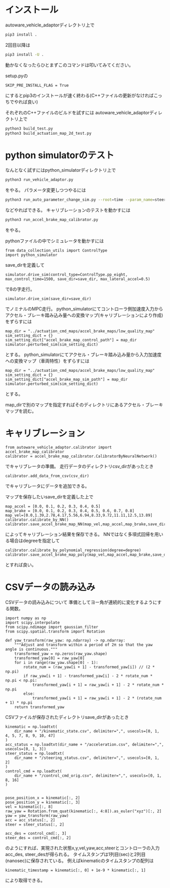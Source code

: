 # インストール

autoware_vehicle_adaptorディレクトリ上で
```bash
pip3 install .
```
2回目以降は
```bash
pip3 install -U . 
```
動かなくなったらひとまずこのコマンドは叩いてみてください。

setup.pyの
```
SKIP_PRE_INSTALL_FLAG = True
```
にするとpip3のインストールが速く終わる(C++ファイルの更新がなければこっちでやれば良い)


それぞれのC++ファイルのビルドを試すには
autoware_vehicle_adaptorディレクトリ上で
```bash
python3 build_test.py
python3 build_actuation_map_2d_test.py
```

# python simulatorのテスト

なんとなく試すにはpython_simulatorディレクトリ上で
```bash
python3 run_vehicle_adaptor.py
```
をやる。
パラメータ変更しつつやるには
```bash
python3 run_auto_parameter_change_sim.py --root=time --param_name=steer_scaling
```
などやればできる。
キャリブレーションのテストを動かすには
```bash
python3 run_accel_brake_map_calibrator.py
```
をやる。

pythonファイルの中でシミュレータを動かすには
```
from data_collection_utils import ControlType
import python_simulator
```
save_dirを定義して
```
simulator.drive_sim(control_type=ControlType.pp_eight, max_control_time=1500, save_dir=save_dir, max_lateral_accel=0.5)
```
で8の字走行。
```
simulator.drive_sim(save_dir=save_dir)
```
でノミナルのMPC走行。
python_simulatorにてコントローラ側加速度入力からアクセル・ブレーキ踏み込み量への変換マップ(キャリブレーションにより作成)をずらすには
```
map_dir = "../actuation_cmd_maps/accel_brake_maps/low_quality_map"
sim_setting_dict = {}
sim_setting_dict["accel_brake_map_control_path"] = map_dir
simulator.perturbed_sim(sim_setting_dict)
```
とする。
python_simulatorにてアクセル・ブレーキ踏み込み量から入力加速度への変換マップ（車両特性）をずらすには
```
map_dir = "../actuation_cmd_maps/accel_brake_maps/low_quality_map"
sim_setting_dict = {}
sim_setting_dict["accel_brake_map_sim_path"] = map_dir
simulator.perturbed_sim(sim_setting_dict)
```
とする。

map_dirで別のマップを指定すればそのディレクトリにあるアクセル・ブレーキマップを読む。

# キャリブレーション

```python3
from autoware_vehicle_adaptor.calibrator import accel_brake_map_calibrator
calibrator = accel_brake_map_calibrator.CalibratorByNeuralNetwork()
```
でキャリブレータの準備。
走行データのディレクトリcsv_dirがあったとき
```
calibrator.add_data_from_csv(csv_dir)
```
でキャリブレータにデータを追加できる。

マップを保存したいsave_dirを定義した上で
```
map_accel = [0.0, 0.1, 0.2, 0.3, 0.4, 0.5]
map_brake = [0.0, 0.1, 0.2, 0.3, 0.4, 0.5, 0.6, 0.7, 0.8]
map_vel=[0.0,1.39,2.78,4.17,5.56,6.94,8.33,9.72,11.11,12.5,13.89]
calibrator.calibrate_by_NN()
calibrator.save_accel_brake_map_NN(map_vel,map_accel,map_brake,save_dir)
```
によってキャリブレーション結果を保存できる。
NNではなく多項式回帰を用いる場合はdegreeを指定して
```python3
calibrator.calibrate_by_polynomial_regression(degree=degree)
calibrator.save_accel_brake_map_poly(map_vel,map_accel,map_brake,save_dir)
```
とすれば良い。


# CSVデータの読み込み

CSVデータの読み込みについて
準備としてヨー角が連続的に変化するようにする関数。
```python3
import numpy as np
import scipy.interpolate
from scipy.ndimage import gaussian_filter
from scipy.spatial.transform import Rotation

def yaw_transform(raw_yaw: np.ndarray) -> np.ndarray:
    """Adjust and transform within a period of 2π so that the yaw angle is continuous."""
    transformed_yaw = np.zeros(raw_yaw.shape)
    transformed_yaw[0] = raw_yaw[0]
    for i in range(raw_yaw.shape[0] - 1):
        rotate_num = (raw_yaw[i + 1] - transformed_yaw[i]) // (2 * np.pi)
        if raw_yaw[i + 1] - transformed_yaw[i] - 2 * rotate_num * np.pi < np.pi:
            transformed_yaw[i + 1] = raw_yaw[i + 1] - 2 * rotate_num * np.pi
        else:
            transformed_yaw[i + 1] = raw_yaw[i + 1] - 2 * (rotate_num + 1) * np.pi
    return transformed_yaw
```
CSVファイルが保存されたディレクトリsave_dirがあったとき

```
kinematic = np.loadtxt(
    dir_name + "/kinematic_state.csv", delimiter=",", usecols=[0, 1, 4, 5, 7, 8, 9, 10, 47]
)
acc_status = np.loadtxt(dir_name + "/acceleration.csv", delimiter=",", usecols=[0, 1, 3])
steer_status = np.loadtxt(
    dir_name + "/steering_status.csv", delimiter=",", usecols=[0, 1, 2]
)
control_cmd = np.loadtxt(
    dir_name + "/control_cmd_orig.csv", delimiter=",", usecols=[0, 1, 8, 16]
)


pose_position_x = kinematic[:, 2]
pose_position_y = kinematic[:, 3]
vel = kinematic[:, 8]
raw_yaw = Rotation.from_quat(kinematic[:, 4:8]).as_euler("xyz")[:, 2]
yaw = yaw_transform(raw_yaw)
acc = acc_status[:, 2]
steer = steer_status[:, 2]

acc_des = control_cmd[:, 3]
steer_des = control_cmd[:, 2]
```
のようにすれば、実現された状態x,y,vel,yaw,acc,steerとコントローラの入力acc_des, steer_desが得られる。
タイムスタンプは1列目(sec)と2列目(nanosec)に保存されている。
例えばkinematicのタイムスタンプの配列は
```python3
kinematic_timestamp = kinematic[:, 0] + 1e-9 * kinematic[:, 1]
```
により取得できる。
